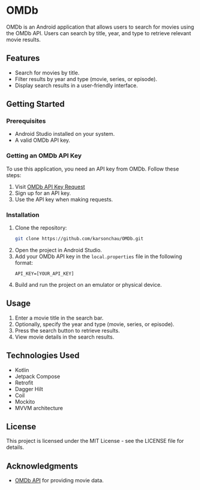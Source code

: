 # OMDb

OMDb is an Android application that allows users to search for movies using the OMDb API. Users can search by title, year, and type to retrieve relevant movie results.

## Features
- Search for movies by title.
- Filter results by year and type (movie, series, or episode).
- Display search results in a user-friendly interface.

## Getting Started
### Prerequisites
- Android Studio installed on your system.
- A valid OMDb API key.

### Getting an OMDb API Key
To use this application, you need an API key from OMDb. Follow these steps:
1. Visit [OMDb API Key Request](https://www.omdbapi.com/apikey.aspx)
2. Sign up for an API key.
3. Use the API key when making requests.

### Installation
1. Clone the repository:
   ```sh
   git clone https://github.com/karsonchau/OMDb.git
   ```
2. Open the project in Android Studio.
3. Add your OMDb API key in the `local.properties` file in the following format:
   ```
   API_KEY=[YOUR_API_KEY]
   ```
4. Build and run the project on an emulator or physical device.

## Usage
1. Enter a movie title in the search bar.
2. Optionally, specify the year and type (movie, series, or episode).
3. Press the search button to retrieve results.
4. View movie details in the search results.

## Technologies Used
- Kotlin
- Jetpack Compose
- Retrofit
- Dagger Hilt
- Coil
- Mockito
- MVVM architecture

## License
This project is licensed under the MIT License - see the LICENSE file for details.

## Acknowledgments
- [OMDb API](https://www.omdbapi.com/) for providing movie data.


